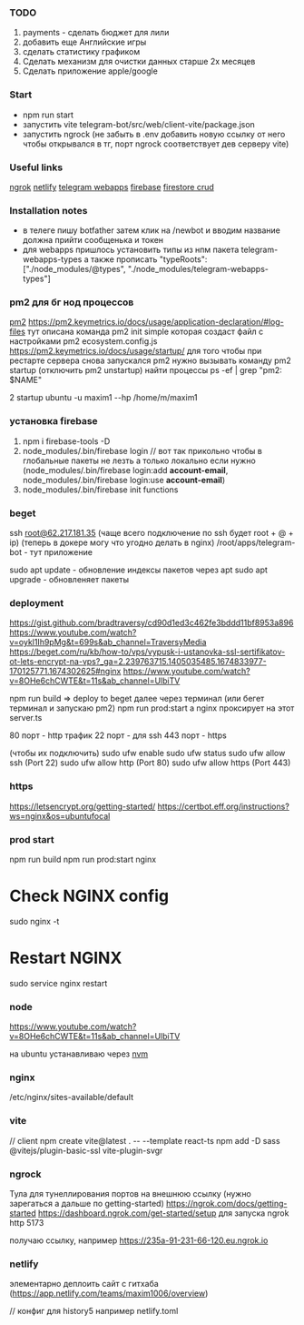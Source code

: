 ### TODO
1) payments - сделать бюджет для лили
2) добавить еще  Английские игры
3) сделать статистику графиком
4) Сделать механизм для очистки данных старше 2х месяцев
5) Сделать приложение apple/google

### Start
- npm run start
- запустить vite telegram-bot/src/web/client-vite/package.json
- запустить ngrock (не забыть в .env добавить новую ссылку от него чтобы открывался в тг, порт ngrock соответствует дев серверу vite)

### Useful links
[ngrok](https://ngrok.com/docs/getting-started)
[netlify](https://app.netlify.com/)
[telegram webapps](https://core.telegram.org/bots/webapps#implementing-web-apps)
[firebase](https://console.firebase.google.com/)
[firestore crud](https://cloud.google.com/nodejs/docs/reference/firestore/latest)


### Installation notes
- в телеге пишу botfather затем клик на /newbot и вводим название должна прийти сообщенька и токен
- для webapps пришлось установить типы из нпм пакета telegram-webapps-types а также прописать "typeRoots": ["./node_modules/@types", "./node_modules/telegram-webapps-types"]

### pm2 для бг нод процессов
[pm2](https://www.npmjs.com/package/pm2)
https://pm2.keymetrics.io/docs/usage/application-declaration/#log-files
тут описана команда  pm2 init simple которая создаст файл с настройками pm2 ecosystem.config.js
https://pm2.keymetrics.io/docs/usage/startup/
для того чтобы при рестарте сервера снова запускался pm2 нужно вызывать команду 
pm2 startup (отключить pm2 unstartup)
найти процессы
ps -ef | grep "pm2: $NAME"

2 startup ubuntu -u maxim1 --hp /home/m/maxim1

### установка firebase
1) npm i firebase-tools -D
2) node_modules/.bin/firebase login // вот так прикольно чтобы в глобальные пакеты не лезть а только локально
если нужно (node_modules/.bin/firebase login:add __account-email__, node_modules/.bin/firebase login:use  __account-email__)
3) node_modules/.bin/firebase init functions

### beget
ssh root@62.217.181.35 (чаще всего подключение по ssh будет root + @ + ip)
(теперь в докере могу что угодно делать в nginx)
/root/apps/telegram-bot - тут приложение

sudo apt update - обновление индексы пакетов через apt
sudo apt upgrade - обновленяет пакеты

### deployment
https://gist.github.com/bradtraversy/cd90d1ed3c462fe3bddd11bf8953a896
https://www.youtube.com/watch?v=oykl1Ih9pMg&t=699s&ab_channel=TraversyMedia
https://beget.com/ru/kb/how-to/vps/vypusk-i-ustanovka-ssl-sertifikatov-ot-lets-encrypt-na-vps?_ga=2.239763715.1405035485.1674833977-170125771.1674302625#nginx
https://www.youtube.com/watch?v=8OHe6chCWTE&t=11s&ab_channel=UlbiTV

npm run build => deploy to beget
далее через терминал (или бегет терминал и запускаю pm2)
npm run prod:start
а nginx проксирует на этот server.ts 

80 порт - http трафик
22 порт - для ssh
443 порт - https

(чтобы их подключить)
sudo ufw enable
sudo ufw status
sudo ufw allow ssh (Port 22)
sudo ufw allow http (Port 80)
sudo ufw allow https (Port 443)

### https
https://letsencrypt.org/getting-started/
https://certbot.eff.org/instructions?ws=nginx&os=ubuntufocal

### prod start
npm run build
npm run prod:start
nginx

# Check NGINX config
sudo nginx -t

# Restart NGINX
sudo service nginx restart

### node
https://www.youtube.com/watch?v=8OHe6chCWTE&t=11s&ab_channel=UlbiTV

на ubuntu устанавливаю через [nvm](https://github.com/nvm-sh/nvm?tab=readme-ov-file#installing-and-updating)

### nginx 
/etc/nginx/sites-available/default

### vite
// client
npm create vite@latest . -- --template react-ts
npm add -D sass @vitejs/plugin-basic-ssl vite-plugin-svgr     

### ngrock
Тула для тунеллирования портов на внешнюю ссылку (нужно зарегаться а дальше по getting-started)
https://ngrok.com/docs/getting-started
https://dashboard.ngrok.com/get-started/setup
для запуска
ngrok http 5173

получаю ссылку, например https://235a-91-231-66-120.eu.ngrok.io

### netlify
элементарно деплоить сайт с гитхаба (https://app.netlify.com/teams/maxim1006/overview)

// конфиг для history5 например
netlify.toml


